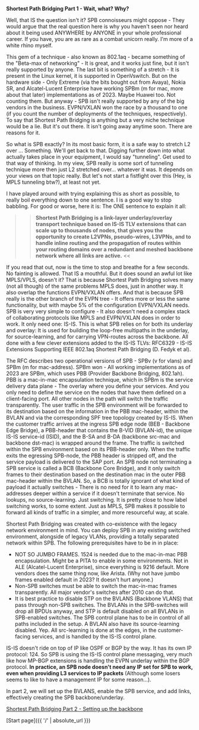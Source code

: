 **Shortest Path Bridging Part 1 - Wait, what? Why?**

Well, that IS the question isn't it? SPB connoisseurs might oppose - They would argue that the real question here is why you haven't seen nor heard about it being used ANYWHERE by ANYONE in your whole professional career. If you have, you are as rare as a combat unicorn really. I'm more of a white rhino myself.

This gem of a technique - also known as 802.1aq - became something of the "Beta-max of networking" - It is great, and it works just fine, but it isn't really supported by anyone. The last bit is something of a stretch - It is present in the Linux kernel, it is supported in OpenVswitch. But on the hardware side - Only Extreme (via the bits bought out from Avaya), Nokia SR, and Alcatel-Lucent Enterprise have working SPBm (m for mac, more about that later) implementations as of 2023. Maybe Huawei too. Not counting them. But anyway - SPB isn't really supported by any of the big vendors in the business. EVPN/VXLAN won the race by a thousand to one (if you count the number of deployments of the techniques, respectively). To say that Shortest Path Bridging is anything but a very niche technique would be a lie. But it's out there. It isn't going away anytime soon. There are reasons for it. 

So what is SPB exactly? In its most basic form, it is a safe way to stretch L2 over ... Something. We'll get back to that. Digging further down into what actually takes place in your equipment, I would say "tunneling". Get used to that way of thinking. In my view, SPB really is some sort of tunneling technique more then just L2 stretched over... whatever it was. It depends on your views on that topic really. But let's not start a fistfight over this (Hey, is MPLS tunneling btw?), at least not yet. 

I have played around with trying explaining this as short as possible, to really boil everything down to one sentence. I is a good way to stop babbling. For good or worse, here it is: The ONE sentence to explain it all: 

>> __Shortest Path Bridging is a link-layer underlay/overlay transport technique based on IS-IS TLV extensions that can scale up to thousands of nodes, that gives you the opportunity to create L2VPNs, pseudo-wires, L3VPNs, and to handle inline routing and the propagation of routes within your routing domains over a redundant and meshed backbone network where all links are active.__ <<

If you read that out, now is the time to stop and breathe for a few seconds. No fainting is allowed. That IS a mouthful. But it does sound an awful lot like MPLS/VPLS, doesn't it? That is because Shortest Path Bridging solves many (not all though) of the same problems MPLS does, just in another way. It also overlap the functions EVPN/VXLAN offers. And that is because SPB really is the other branch of the EVPN tree - It offers more or less the same functionality, but with maybe 5% of the configuration EVPN/VXLAN needs. SPB is very very simple to configure - It also doesn't need a complex stack of collaborating protocols like MPLS and EVPN/VXLAN does in order to work. It only need one: IS-IS. This is what SPB relies on for both its underlay and overlay: It is used for building the loop-free multipaths in the underlay, for source-learning, and for carrying VPN-routes across the backbone. All done with a few clever extensions added to the IS-IS TLVs: RFC6329 - IS-IS Extensions Supporting IEEE 802.1aq Shortest Path Bridging (D. Fedyk et al).

The RFC describes two operational versions of SPB - SPBv (v for vlans) and SPBm (m for mac-address). SPBm won - All working implementations as of 2023 are SPBm, which uses PBB (Provider Backbone Bridging, 802.1ah). PBB is a mac-in-mac encapsulation technique, which in SPBm is the service delivery data plane - The overlay where you define your services. And you only need to define the service on the nodes that have them defined on a client-facing port. All other nodes in the path will switch the traffic transparently. The user traffic in the SPB environment will be forwarded to its destination based on the information in the PBB mac-header, within the BVLAN and via the corresponding SPF tree topology created by IS-IS. When the customer traffic arrives at the ingress SPB edge node (BEB - Backbone Edge Bridge), a PBB-header that contains the B-VID (BVLAN-id), the unique IS-IS service-id (ISID), and the B-SA and B-DA (backbone src-mac and backbone dst-mac) is wrapped around the frame. The traffic is switched within the SPB environment based on its PBB-header only. When the traffic exits the egressing SPB-node, the PBB header is stripped off, and the service payload is delivered to the SAP port. An SPB node not terminating a SPB service is called a BCB (Backbone Core Bridge), and it only switch frames to their destination based on the destination mac in the outer PBB mac-header within the BVLAN. So, a BCB is totally ignorant of what kind of payload it actually switches - There is no need for it to learn any mac-addresses deeper within a service if it doesn't terminate that service. No lookups, no source-learning. Just switching. It is pretty close to how label switching works, to some extent. Just as MPLS, SPB makes it possible to forward all kinds of traffic in a simpler, and more resourceful way, at scale.

Shortest Path Bridging was created with co-existence with the legacy network environment in mind. You can deploy SPB in any existing switched environment, alongside of legacy VLANs, providing a totally separated network within SPB. The following prerequisites have to be in in place:

* NOT SO JUMBO FRAMES. 1524 is needed due to the mac-in-mac PBB encapsulation. Might be a PITA to enable in some environments. Not in ALE (Alcatel-Lucent Enterprise), since everything is 9216 default. More vendors does the same thing now, like Arista. (Why not have jumbo frames enabled default in 2023? It doesn't hurt anyone.)
* Non-SPB switches must be able to switch the mac-in-mac frames transparently. All major vendor's switches after 2010 can do that.
* It is best practice to disable STP on the BVLANS (Backbone VLANS) that pass through non-SPB switches. The BVLANs in the SPB-switches will drop all BPDUs anyway, and STP is default disabled on all BVLANs in SPB-enabled switches. The SPB control plane has to be in control of all paths included in the setup. A BVLAN also have its source-learning disabled. Yep. All src-learning is done at the edges, in the customer-facing services, and is handled by the IS-IS control plane.

IS-IS doesn't ride on top of IP like OSPF or BGP by the way. It has its own IP protocol: 124. So SPB is using the IS-IS control plane messaging, very much like how MP-BGP extensions is handling the EVPN underlay within the BGP protocol. 
__In practice, an SPB node doesn't need any IP set for SPB to work, even when providing L3 services to IP packets__ (Although some losers seems to like to have a management IP for some reason...).

In part 2, we will set up the BVLANS, enable the SPB service, and add links, effectively creating the SPB backbone/underlay.

[Shortest Path Bridging Part 2 - Setting up the backbone](https://networkundertaker.com/2023/04/10/Shortest-Path-Bridging-part-2.html)

[Start page]({{ '/' | absolute_url }})
